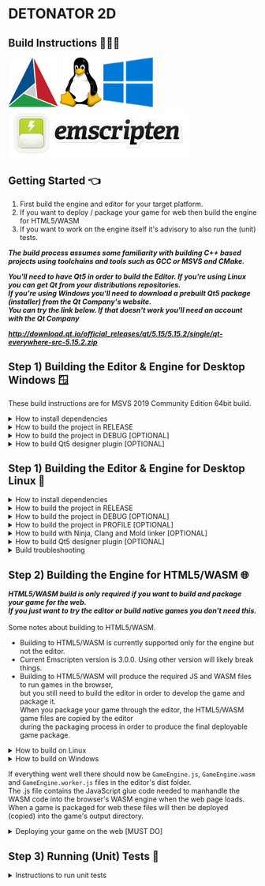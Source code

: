 DETONATOR 2D
=====================================

Build Instructions 👨🏼‍💻
--------------------------------------

![Screenshot](logo/cmake.png)
![Screenshot](logo/linux.png)
![Screenshot](logo/win10.png)
![Screenshot](logo/emscripten.png)

## Getting Started 👈
1. First build the engine and editor for your target platform.
2. If you want to deploy / package your game for web then build the engine for HTML5/WASM
3. If you want to work on the engine itself it's advisory to also run the (unit) tests.

<i>
<strong>The build process assumes some familiarity with building C++ based projects using
toolchains and tools such as GCC or MSVS and CMake.<br>

You'll need to have Qt5 in order to build the Editor. If you're using Linux you can get Qt from your distributions repositories.
<br>If you're using Windows you'll need to download a prebuilt Qt5 package (installer) from the Qt Company's website.<br>
You can try the link below. If that doesn't work  you'll need an account with the Qt Company

http://download.qt.io/official_releases/qt/5.15/5.15.2/single/qt-everywhere-src-5.15.2.zip

</strong>
</i>

## Step 1) Building the Editor & Engine for Desktop Windows 🪟

These build instructions are for MSVS 2019 Community Edition 64bit build.

<details><summary>How to install dependencies</summary>

- Install Git version control system
  https://git-scm.com/download/win

- Install Microsoft Visual Studio 2019 Community
  https://www.visualstudio.com/downloads/

- Install prebuilt Qt 5.15.2
  http://download.qt.io/official_releases/qt/5.15/5.15.2/single/qt-everywhere-src-5.15.2.zip

- Install Conan package manager (VERSION 2)
  https://docs.conan.io/en/latest/installation.html

- Install CMake build tool
  https://cmake.org/install/

</details>


<details><summary>How to build the project in RELEASE</summary>

- Open "Developer Command Prompt for VS 2019"

```
  $ git clone https://github.com/ensisoft/detonator
  $ cd detonator
  $ git submodule update --init --recursive
  $ mkdir build
  $ cd build
  $ conan install .. --output-folder=conan --build missing
  $ cmake -G "Visual Studio 16 2019" .. -DCMAKE_BUILD_TYPE=Release  -DCMAKE_TOOLCHAIN_FILE=conan/conan_toolchain.cmake
  $ cmake --build   . --config Release
  $ cmake --install . --config Release
```

</details>

<details><summary>How to build the project in DEBUG [OPTIONAL]</summary>

_Note that on MSVS the library interfaces change between debug/release build configs. (e.g. iterator debug levels).
This means that in order to link to 3rd party libraries the debug versions of those libraries must be used._

- Open "Developer Command Prompt for VS 2019"

```
  $ git clone https://github.com/ensisoft/detonator
  $ cd detonator
  $ git submodule update --init --recursive
  $ mkdir build_d
  $ cd build_d
  $ conan install .. --output-folder=conan --build missing -s build_type=Debug
  $ cmake -G "Visual Studio 16 2019" .. -DCMAKE_BUILD_TYPE=Debug -DCMAKE_TOOLCHAIN_FILE=conan/conan_toolchain.cmake
  $ cmake --build   . --config Debug
  $ cmake --install . --config Debug
```

</details>

<details><summary>How to build Qt5 designer plugin [OPTIONAL]</summary>

```
  $ cd editor\gui\qt
  $ mkdir build
  $ cmake -G "Visual Studio 16 2019" -DCMAKE-BUILD_TYPE=Release
  $ cmake --build . --config Release
  $ cmake --install . --config Release
```

</details>



## Step 1) Building the Editor & Engine for Desktop Linux 🐧

<details><summary>How to install dependencies</summary>

*See your distro manuals for how to install the packages.*

Install these packages:

- GCC (or Clang) compiler suite
- CMake build tool
- Conan package manager (VERSION 2)
  - On Archlinux you can use 'yay' to install conan + its dependencies from AUR*
- Git version control system
- Qt5 application framework

</details>

<details><summary>How to build the project in RELEASE</summary>

```
  $ git clone https://github.com/ensisoft/detonator
  $ cd detonator
  $ git submodule update --init --recursive
  $ mkdir build
  $ cd build
  $ conan install .. --output-folder=conan --build missing
  $ cmake -G "Unix Makefiles" .. -DCMAKE_BUILD_TYPE=Release -DCMAKE_TOOLCHAIN_FILE=conan/conan_toolchain.cmake
  $ make -j16 install
  $ ctest -j16
```
</details>

<details><summary>How to build the project in DEBUG [OPTIONAL]</summary>

```
  $ git clone https://github.com/ensisoft/detonator
  $ cd detonator
  $ git submodule update --init --recursive
  $ mkdir build_d
  $ cd build_d
  $ conan install .. --output-folder=conan --build missing -s build_type=Debug
  $ cmake -G "Unix Makefiles" .. -DCMAKE_BUILD_TYPE=Debug -DCMAKE_TOOLCHAIN_FILE=conan/conan_toolchain.cmake
  $ make -j16 install
  $ ctest -j16
```
</details>

<details><summary>How to build the project in PROFILE [OPTIONAL] </summary>

- Build the project for profiling using Valgrind / KCachegrind
```
  $ git clone https://github.com/ensisoft/detonator
  $ cd detonator
  $ git submodule update --init --recursive
  $ mkdir build_profile
  $ cd build_profile
  $ conan install .. --output-folder=conan --build missing -s build_type=RelWithDebInfo
  $ cmake -G "Unix Makefiles" .. -DCMAKE_BUILD_TYPE=RelWithDebInfo -DCMAKE_TOOLCHAIN_FILE=conan/conan_toolchain.cmake
  $ make -j16 install
```
- Then in order to profile and analyze the output use the combination of valgrind and kcachegrind.
  For example:
```
  $ cd detonator/audio/test/
  $ valgrind --tool=cachegrind ./audio_test --graph
  $ kcaghegrind cachegrind.out.XXXXX
```
</details>

<details><summary>How to build with Ninja, Clang and Mold linker [OPTIONAL]</summary>

- These are alternative instructions for build using Ninja, Clang and Mold linker.

```
  $ export CC=/usr/bin/clang
  $ export CXX=/usr/bin/clang++
  $ conan profile new detonator-clang --detect

  $ git clone https://github.com/ensisoft/detonator
  $ cd detonator
  $ git submodule update --init --recursive
  $ mkdir build
  $ cd build
  $ conan install .. --build missing --profile detonator-clang
  $ cmake -G "Ninja" .. -DCMAKE_BUILD_TYPE=Release -DUSE_MOLD_LINKER=ON
  $ ninja -j16 install
```
</details>

<details><summary>How to build Qt5 designer plugin [OPTIONAL]</summary>

```
  $ cd detonator/editor/gui/qt
  $ mkdir build
  $ cmake -G "Unix Makefiles" .. -DCMAKE_BUILD_TYPE=Release
  $ make -j16
  $ sudo make install
```

</details>

<details><summary>Build troubleshooting</summary>

When you create a Conan profile with

```
$ conan profile new default --detect
```

If Conan complains about "ERROR: invalid setting" (for example when GCC major version changes)
you can try edit ~/.conan/settings.yaml. Search for the GCC versions and edit there.

</details>



## Step 2) Building the Engine for HTML5/WASM 🌐

<strong>
<i>HTML5/WASM build is only required if you want to build and package  your game for the web.<br>
If you just want to try the editor or build native games you don't need this.
</i>
</strong>
<br><br>
Some notes about building to HTML5/WASM.

* Building to HTML5/WASM is currently supported only for the engine but not the editor.
* Current Emscripten version is 3.0.0. Using other version will likely break things.
* Building to HTML5/WASM will produce the required JS and WASM files to run games in the browser,<br>
  but you still need to build the editor in order to develop the game and package it.<br>
  When you package your game through the editor, the HTML5/WASM game files are copied by the editor<br>
  during the packaging process in order to produce the final deployable game package.

<details><summary>How to build on Linux</summary>

- Install Emscripten
```
  $ cd detonator
  $ git clone https://github.com/emscripten-core/emsdk.git
  $ cd emsdk
  $ git pull
  $ ./emsdk install latest
  $ ./emsdk activate 3.0.0
  $ source ./emsdk_env.sh
```
- Check your Emscripten installation
```
  $ which emcc
  $ /home/user/emsdk/upstream/emscripten/emcc
  $ emcc --version
  $ emcc (Emscripten gcc/clang-like replacement + linker emulating GNU ld) 3.0.0 (3fd52e107187b8a169bb04a02b9f982c8a075205)
```
- Build the DETONATOR 2D engine into a WASM blob. Make sure that you have the emscripten tools in your path,
  i.e. you have sourced emsdk_env.sh in your current shell.
```
  $ git clone https://github.com/ensisoft/detonator
  $ cd detonator
  $ git submodule update --init --recursive
  $ cd emscripten
  $ mkdir build
  $ cd build
  $ emcmake cmake .. -DCMAKE_BUILD_TYPE=Release
  $ make -j16 install
```
</details>

<details><summary>How to build on Windows</summary>

- Install Ninja built tool https://github.com/ninja-build/ninja/releases

  Drop the ninja.exe for example into the emsdk/ folder or anywhere on your PATH.


- Install Emscripten
```
  $ cd detonator
  $ git clone https://github.com/emscripten-core/emsdk.git
  $ cd emsdk
  $ git pull
  $ emsdk.bat install latest
  $ emsdk.bat activate 3.0.0
  $ emsdk_env.bat
```
- Check your Emscripten and Ninja installation
```
  $ where emcc
  $ C:\coding\detonator\emsdk\upstream\emscripten\emcc
  $ C:\coding\detonator\emsdk\upstream\emscripten\emcc.bat
  $ emcc --version
  $ emcc (Emscripten gcc/clang-like replacement + linker emulating GNU ld) 3.0.0 (3fd52e107187b8a169bb04a02b9f982c8a075205)
  $ where ninja
  $ C:\coding\detonator\emsdk\ninja.exe
  $ ninja --version
  $ 1.10.2
```
- Build the DETONATOR 2D engine into a WASM blob. Make sure you have emcc and Ninja in your path i.e. you have
  ran emsdk_env.bat in your current shell.
```
  $ git clone https://github.com/ensisoft/detonator
  $ cd detonator
  $ git submodule update --init --recursive
  $ cd emscripten
  $ mkdir build
  $ cd build
  $ emcmake cmake .. -DCMAKE_BUILD_TYPE=Release
  $ ninja -j16
  $ ninja -j16 install
```
</details>

If everything went well there should now be `GameEngine.js`, `GameEngine.wasm` and `GameEngine.worker.js` files in the editor's dist folder.<br>
The .js file contains the JavaScript glue code needed to manhandle the WASM code into the browser's WASM engine when the web page loads.<br>
When a game is packaged for web these files will then be deployed (copied) into the game's output directory.

<details><summary>Deploying your game on the web [MUST DO]</summary>
<br>
<i>
<strong>You must enable the correct web policies in order to support SharedArrayBuffer in order to enable threads !!</strong><br>
Without SharedArrayBuffer Web worker threads can't run and the engine cannot work.
</i>🤬🤬🤬

When you're ready to publish your game and want to upload it to your web server you must turn on `HTTP Cross-Origin`
policy flags in order to enable `SharedArrayBuffer`.
<br> https://developer.mozilla.org/en-US/docs/Web/JavaScript/Reference/Global_Objects/SharedArrayBuffer

You can achieve this with a .htaccess file.

```
Header set Access-Control-Allow-Origin  "https://your-domain.com"
Header set Cross-Origin-Embedder-Policy "require-corp"
Header set Cross-Origin-Resource-Policy "same-site"
Header set Cross-Origin-Opener-Policy   "same-origin"
Header set Access-Control-Allow-Headers "range"
```

Copy the following files to your webserver using `sftp`or similar mechanism.<br>
You'll find these in your package output folder after the successful completion of your game packaging
in the editor.

```
  $ ssh my-user@my-server.com
  $ cd www\my-game\
  $ put GameEngine.js
  $ put GameEngine.wasm
  $ put GameEngine.worker.js
  $ put FILESYSTEM
  $ put FILESYSTEM.js
  $ put game.html
```

</details>


## Step 3) Running (Unit) Tests 🫣

<details><summary>Instructions to run unit tests</summary>

There's a bunch of unit tests that are built as part of the normal build process. Basically anything that begins with
a "*unit_test_*" is a unit test.
For writing tests there's a very simple testing utility that is available in base. [base/test_minimal.h](base/test_minimal.h)

In addition to having the unit tests both the audio and graphics subsystems also have "rendering" tests, i.e. playing audio
or rendering stuff on the screen. The rendering tests rely on a set of *gold images* a.k.a. known good images.
Currently, the images are provided as part of this repository but there's the problem that because of differences
in OpenGL implementations it's possible that the rendering output is not exactly the same between various
vendors/implementations (such as NVIDIA, AMD, Intel etc. Fixing this is a todo for later). The audio tests, however,
don't have any automated way of verifying the test output.

#### [See this list for known Issues](ISSUES.md)

### On the desktop (Linux/Windows)

<details><summary>How to run all tests</summary>

*Currently, the expectation is that all cases should pass on Linux. On Windows some tests are unfortunately broken.*
* In order to run tests after a successful build:

```
  $ cd detonator/build
  $ ctest -j16
```
</details>

<details><summary>How to run audio tests</summary>

* Runs, mp3, ogg, flag and 24bit .wav tests. Use --help for more information.
```
  $ cd detonator/audio/test
  $ ./audio_test --mp3 --ogg --flac --24bit
  $ ...
  $ ./audio_test --help
```

</details>

<details><summary>How to run graphics tests</summary>

*Any test rendering that differs from the expected gold image will stop the program for user input
(press any key to continue) and will generate a *Delta_* and *Result_* images. The former will help visualize the pixels
that were not the same between result and gold and the result will be actual rendering result.*

* Run all tests with MSAA4. Use --help for more information

```
  $ cd detonator/graphics/test/dist
  $ ./graphics_test --test --msaa4
  $ ...
  $ ./graphics_test --help
```

</details>

### On the Web (WASM+HTML5)
*Currently, only some unit tests are available on the web. More tests will be enabled as needed.*

<details><summary>How to run unit tests</summary>

The detonator/emscripten/bin folder should contain the following build artifacts:
* unit-test.html
* UnitTest.js
* UnitTest.wasm

Launch a web server for serving the test HTML page.

```
  $ cd detonator/emscripten/bin
  $ python -m http.server
```

Open your web browser and navigate to http://localhost:8000/unit-test.html.

</details>

</details>